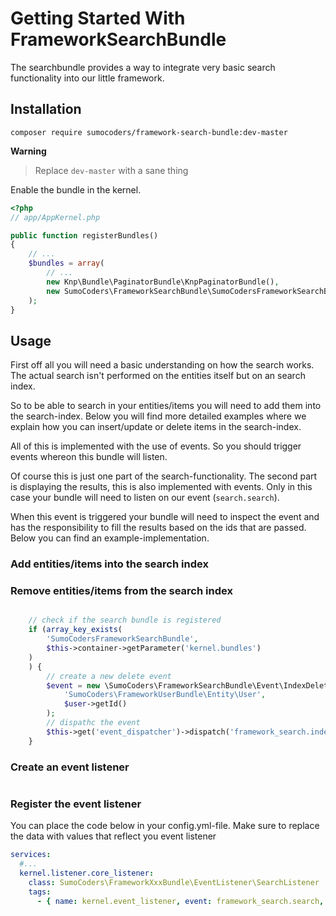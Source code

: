 # Getting Started With FrameworkSearchBundle

The searchbundle provides a way to integrate very basic search functionality
into our little framework.

## Installation

    composer require sumocoders/framework-search-bundle:dev-master

**Warning**
> Replace `dev-master` with a sane thing

Enable the bundle in the kernel.

```php
<?php
// app/AppKernel.php

public function registerBundles()
{
    // ...
    $bundles = array(
        // ...
        new Knp\Bundle\PaginatorBundle\KnpPaginatorBundle(),
        new SumoCoders\FrameworkSearchBundle\SumoCodersFrameworkSearchBundle(),
    );
}
```

## Usage

First off all you will need a basic understanding on how the search works. The
actual search isn't performed on the entities itself but on an search index.

So to be able to search in your entities/items you will need to add them into
the search-index. Below you will find more detailed examples where we explain
how you can insert/update or delete items in the search-index.

All of this is implemented with the use of events. So you should trigger events
whereon this bundle will listen.

Of course this is just one part of the search-functionality. The second part is
displaying the results, this is also implemented with events. Only in this case
your bundle will need to listen on our event (`search.search`).

When this event is triggered your bundle will need to inspect the event and has
the responsibility to fill the results based on the ids that are passed. Below
you can find an example-implementation.

### Add entities/items into the search index



### Remove entities/items from the search index

```php

    // check if the search bundle is registered
    if (array_key_exists(
        'SumoCodersFrameworkSearchBundle',
        $this->container->getParameter('kernel.bundles')
    )
    ) {
        // create a new delete event
        $event = new \SumoCoders\FrameworkSearchBundle\Event\IndexDeleteEvent(
            'SumoCoders\FrameworkUserBundle\Entity\User',
            $user->getId()
        );
        // dispathc the event
        $this->get('event_dispatcher')->dispatch('framework_search.index_delete', $event);
    }
```

### Create an event listener

```php
```

### Register the event listener

You can place the code below in your config.yml-file. Make sure to replace the
data with values that reflect you event listener

```yml
services:
  #...
  kernel.listener.core_listener:
    class: SumoCoders\FrameworkXxxBundle\EventListener\SearchListener
    tags:
      - { name: kernel.event_listener, event: framework_search.search, method: onSearch }
```


